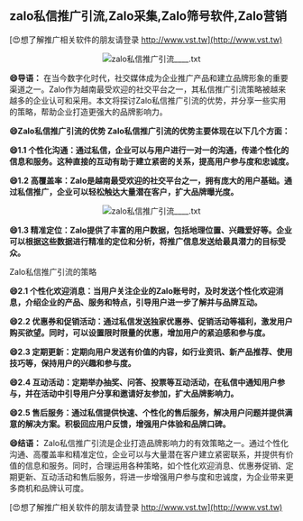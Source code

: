 ## **zalo私信推广引流,Zalo采集,Zalo筛号软件,Zalo营销**

[😍想了解推广相关软件的朋友请登录 http://www.vst.tw](http://www.vst.tw)

 <center><img src="https://vst.tw/MP4/tuiguang/png/0.png" alt="zalo私信推广引流____.txt"></center>

**😄导语：**
在当今数字化时代，社交媒体成为企业推广产品和建立品牌形象的重要渠道之一。Zalo作为越南最受欢迎的社交平台之一，其私信推广引流策略被越来越多的企业认可和采用。本文将探讨Zalo私信推广引流的优势，并分享一些实用的策略，帮助企业打造更强大的品牌影响力。

**😄Zalo私信推广引流的优势 Zalo私信推广引流的优势主要体现在以下几个方面：**

**😄1.1 个性化沟通：通过私信，企业可以与用户进行一对一的沟通，传递个性化的信息和服务。这种直接的互动有助于建立紧密的关系，提高用户参与度和忠诚度。**

**😄1.2 高覆盖率：Zalo是越南最受欢迎的社交平台之一，拥有庞大的用户基础。通过私信推广，企业可以轻松触达大量潜在客户，扩大品牌曝光度。**

 <center><img src="https://vst.tw/MP4/tuiguang/png/6.png" alt="zalo私信推广引流____.txt"></center>

**😄1.3 精准定位：Zalo提供了丰富的用户数据，包括地理位置、兴趣爱好等。企业可以根据这些数据进行精准的定位和分析，将推广信息发送给最具潜力的目标受众。**

Zalo私信推广引流的策略

**😄2.1 个性化欢迎消息：当用户关注企业的Zalo账号时，及时发送个性化欢迎消息，介绍企业的产品、服务和特点，引导用户进一步了解并与品牌互动。**

**😄2.2 优惠券和促销活动：通过私信发送独家优惠券、促销活动等福利，激发用户购买欲望。同时，可以设置限时限量的优惠，增加用户的紧迫感和参与度。**

**😄2.3 定期更新：定期向用户发送有价值的内容，如行业资讯、新产品推荐、使用技巧等，保持用户的兴趣和参与度。**

**😄2.4 互动活动：定期举办抽奖、问答、投票等互动活动，在私信中通知用户参与，并在活动中引导用户分享和邀请好友参加，扩大品牌影响力。**

**😄2.5 售后服务：通过私信提供快速、个性化的售后服务，解决用户问题并提供满意的解决方案。积极回应用户反馈，增强用户体验和品牌口碑。**

**😄结语：**
Zalo私信推广引流是企业打造品牌影响力的有效策略之一。通过个性化沟通、高覆盖率和精准定位，企业可以与大量潜在客户建立紧密联系，并提供有价值的信息和服务。同时，合理运用各种策略，如个性化欢迎消息、优惠券促销、定期更新、互动活动和售后服务，将进一步增强用户参与度和忠诚度，为企业带来更多商机和品牌认可度。

[😍想了解推广相关软件的朋友请登录 http://www.vst.tw](http://www.vst.tw)



